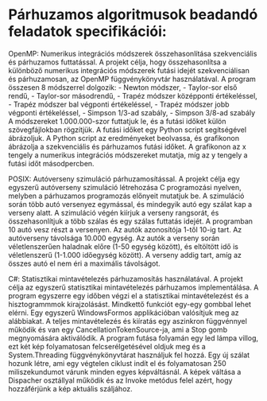 # Párhuzamos algoritmusok beadandó feladatok specifikációi:

OpenMP: Numerikus integrációs módszerek összehasonlítása szekvenciális és párhuzamos futtatással. A projekt célja, hogy összehasonlítsa a különböző numerikus integrációs módszerek futási idejét szekvenciálisan és párhuzamosan, az OpenMP függvénykönyvtár használatával. A program összesen 8 módszerrel dolgozik: - Newton módszer, - Taylor-sor első rendű, - Taylor-sor másodrendű, - Trapéz módszer középponti értékeléssel, - Trapéz módszer bal végponti értékeléssel, - Trapéz módszer jobb végponti értékeléssel, - Simpson 1/3-ad szabály, - Simpson 3/8-ad szabály A módszereket 1.000.000-szor futtatjuk le, és a futási időket külön szövegfájlokban rögzítjük. A futási időket egy Python script segítségével ábrázoljuk. A Python script az eredményeket beolvassa, és grafikonon ábrázolja a szekvenciális és párhuzamos futási időket. A grafikonon az x tengely a numerikus integrációs módszereket mutatja, míg az y tengely a futási időt másodpercben.

POSIX: Autóverseny szimuláció párhuzamosítással. A projekt célja egy egyszerű autóverseny szimuláció létrehozása C programozási nyelven, melyben a párhuzamos programozás előnyeit mutatjuk be. A szimuláció során több autó versenyez egymással, és mindegyik autó egy szálat kap a verseny alatt. A szimuláció végén kiírjuk a verseny rangsorát, és összehasonlítjuk a több szálas és egy szálas futtatás idejét. A programban 10 autó vesz részt a versenyen. Az autók azonosítója 1-től 10-ig tart. Az autóverseny távolsága 10.000 egység. Az autók a verseny során véletlenszerűen haladnak előre (1-50 egység között), és eltöltött idő is véletlenszerű (1-1.000 időegység között). A verseny addig tart, amíg az összes autó el nem éri a maximális távolságot.

C#: Statisztikai mintavételezés párhuzamosítás használatával.
    A projekt célja az egyszerű statisztikai mintavételezés párhuzamos implementálása. A program egyszerre egy időben végzi el a statisztikai mintavételezést és a
    hisztogrammmok kirajzolásást. Mindkettő funkciót egy-egy gombbal lehet elérni. Egy egyszerű WindowsFormos applikációban valósítjuk meg az alábbiakat. A teljes mintavételezés és kiíratás egy aszinkron függvénnyel működik és van egy
    CancellationTokenSource-ja, ami a Stop gomb megnyomására aktiválódik. A program futása folyamán egy led lámpa villog, ezt két kép folyamatosan felcserélgetésével
    oldjuk meg és a System.Threading függvénykönyvtárat használjuk fel hozzá. Egy új szálat hozunk létre, ami egy végtelen ciklust indít el és folyamatosan 250
    miliszekundumot várunk minden egyes képváltásnál. A képek váltása a Dispacher osztállyal működik és az Invoke metódus felel azért, hogy hozzáférjünk a kép aktuális
    száljához.
